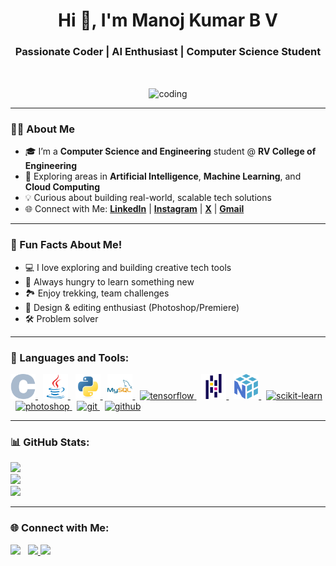 <h1 align="center">Hi 👋, I'm Manoj Kumar B V</h1>
<h3 align="center">Passionate Coder | AI Enthusiast | Computer Science Student</h3>

<br>

<p align="center">
  <img align="center" width="400px" src="https://media.giphy.com/media/qgQUggAC3Pfv687qPC/giphy.gif" alt="coding" />
</p>

---

### 👨‍💻 About Me  
- 🎓 I’m a **Computer Science and Engineering** student @ **RV College of Engineering**
- 🔭 Exploring areas in **Artificial Intelligence**, **Machine Learning**, and **Cloud Computing**
- 💡 Curious about building real-world, scalable tech solutions
- 🌐 Connect with Me: **[LinkedIn](https://www.linkedin.com/in/bvmanojkumar/)** | **[Instagram](https://instagram.com/thenameismanoj.__)** | **[X](https://x.com/the_nameismanoj)** | **[Gmail](mailto:manojkumar69bv@gmail.com)** 


---

### 🌟 Fun Facts About Me!
- 💻 I love exploring and building creative tech tools  
- 🧠 Always hungry to learn something new  
- 🏞️ Enjoy trekking, team challenges
- 🎨 Design & editing enthusiast (Photoshop/Premiere)  
- 🛠 Problem solver 

---

<h3 align="left">🧰 Languages and Tools:</h3>
<p align="left">
  <a href="https://www.cprogramming.com/" target="_blank"> <img src="https://raw.githubusercontent.com/devicons/devicon/master/icons/c/c-original.svg" alt="c" width="40" height="40"/> </a> &nbsp;
  <a href="https://www.java.com/" target="_blank"> <img src="https://raw.githubusercontent.com/devicons/devicon/master/icons/java/java-original.svg" alt="java" width="40" height="40"/> </a> &nbsp;
  <a href="https://www.python.org/" target="_blank"> <img src="https://raw.githubusercontent.com/devicons/devicon/master/icons/python/python-original.svg" alt="python" width="40" height="40"/> </a> &nbsp;
  <a href="https://www.mysql.com/" target="_blank"> <img src="https://raw.githubusercontent.com/devicons/devicon/master/icons/mysql/mysql-original-wordmark.svg" alt="mysql" width="40" height="40"/> </a> &nbsp;
  <a href="https://www.tensorflow.org/" target="_blank"> <img src="https://www.vectorlogo.zone/logos/tensorflow/tensorflow-icon.svg" alt="tensorflow" width="40" height="40"/> </a> &nbsp;
  <a href="https://pandas.pydata.org/" target="_blank"> <img src="https://raw.githubusercontent.com/devicons/devicon/master/icons/pandas/pandas-original.svg" alt="pandas" width="40" height="40"/> </a> &nbsp;
  <a href="https://numpy.org/" target="_blank"> <img src="https://raw.githubusercontent.com/devicons/devicon/master/icons/numpy/numpy-original.svg" alt="numpy" width="40" height="40"/> </a> &nbsp;
  <a href="https://scikit-learn.org/" target="_blank"> <img src="https://upload.wikimedia.org/wikipedia/commons/0/05/Scikit_learn_logo_small.svg" alt="scikit-learn" width="40" height="40"/> </a> &nbsp;
  <a href="https://www.adobe.com/products/photoshop.html" target="_blank"> <img src="https://cdn.worldvectorlogo.com/logos/adobe-photoshop-2.svg" alt="photoshop" width="40" height="40"/> </a> &nbsp;
  <a href="https://git-scm.com/" target="_blank"> <img src="https://www.vectorlogo.zone/logos/git-scm/git-scm-icon.svg" alt="git" width="40" height="40"/> </a> &nbsp;
  <a href="https://github.com/" target="_blank"> <img src="https://github.githubassets.com/images/modules/logos_page/GitHub-Mark.png" alt="github" width="40" height="40"/> </a>
</p>

---

<h3>📊 GitHub Stats:</h3>

<img src="https://github-readme-stats.vercel.app/api?username=Manoj-Kumar-BV&theme=city_light&hide_border=false&include_all_commits=false&count_private=false" />
<br>
<img src="https://github-readme-streak-stats.herokuapp.com/?user=Manoj-Kumar-BV&theme=city_light&hide_border=false" />
<br>
<img src="https://github-readme-stats.vercel.app/api/top-langs/?username=Manoj-Kumar-BV&theme=city_light&hide_border=false&layout=compact" />

---

<h3>🌐 Connect with Me:</h3>
<p align="left">
  <a href="https://www.linkedin.com/in/bvmanojkumar/" target="_blank"><img src="https://img.shields.io/badge/LinkedIn-%230077B5.svg?logo=linkedin&logoColor=white" height="30"/></a> &nbsp;
  <a href="https://instagram.com/thenameismanoj.__" target="_blank">
  <img src="https://img.shields.io/badge/Instagram-000000.svg?logo=instagram&logoColor=white" height="30"/>
</a>
<a href="https://x.com/the_nameismanoj" target="_blank"><img src="https://img.shields.io/badge/X-000000.svg?logo=x&logoColor=white" height="30"/>
</a>
</a>
</p>
